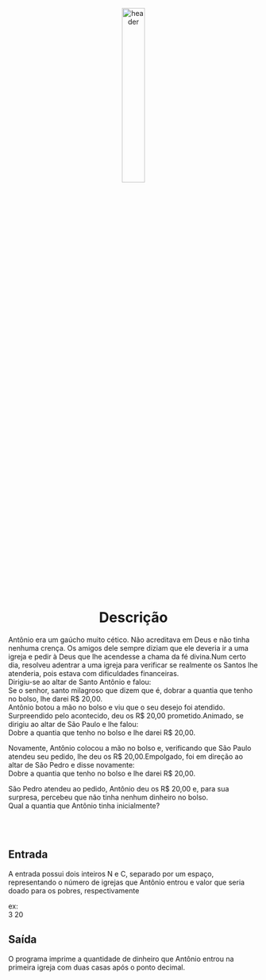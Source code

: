 <p align="center">
  <img src="https://upload.wikimedia.org/wikipedia/commons/thumb/c/c4/Saint_Joseph%27s_Catholic_Church_%28Central_City%2C_Kentucky%29_-_stained_glass%2C_St._Theresa_of_%C3%81vila_detail.jpg/1200px-Saint_Joseph%27s_Catholic_Church_%28Central_City%2C_Kentucky%29_-_stained_glass%2C_St._Theresa_of_%C3%81vila_detail.jpg" alt="header" width="30%" height="30%"/>
</p>


<h1 align="center">Descrição</h1>

<p>
    Antônio era um gaúcho muito cético. Não acreditava em Deus e não tinha nenhuma crença. Os amigos dele sempre diziam que ele deveria ir a uma igreja e pedir à Deus que lhe acendesse a chama da fé divina.Num certo dia, resolveu adentrar a uma igreja para verificar se realmente os Santos lhe atenderia, pois estava com dificuldades financeiras.<br>
Dirigiu-se ao altar de Santo Antônio e falou: <br>
Se o senhor, santo milagroso que dizem que é, dobrar a quantia que tenho no bolso, lhe darei R$ 20,00.<br>
Antônio botou a mão no bolso e viu que o seu desejo foi atendido. Surpreendido pelo acontecido, deu os R$ 20,00 prometido.Animado, se dirigiu ao altar de São Paulo e lhe falou:
<br>Dobre a quantia que tenho no bolso e lhe darei R$ 20,00.<br>
  
Novamente, Antônio colocou a mão no bolso e, verificando que São Paulo atendeu seu pedido, lhe deu os R$ 20,00.Empolgado, foi em direção ao altar de São Pedro e disse novamente:
<br>Dobre a quantia que tenho no bolso e lhe darei R$ 20,00.<br>

São Pedro atendeu ao pedido, Antônio deu os R$ 20,00 e, para sua surpresa, percebeu que não tinha nenhum dinheiro no bolso.<br>
Qual a quantia que Antônio tinha inicialmente?
</p>

<br> <br>
## Entrada
A entrada possui dois inteiros N e C, separado por um espaço, representando o número de igrejas que Antônio entrou e valor que seria doado para os pobres, respectivamente

ex: <br>
3 20 <br>


## Saída
O programa imprime a quantidade de dinheiro que Antônio entrou na primeira igreja com duas casas após o ponto decimal.  
